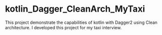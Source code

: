 # kotlin_Dagger_CleanArch_MyTaxi
This project demonstrate the capabilities of kotlin with Dagger2 using Clean architecture. 
I developed this project for my taxi interview. 
